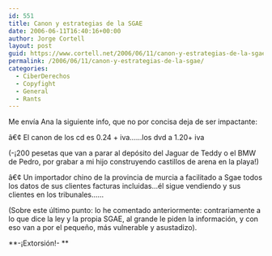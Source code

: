 ```yaml
---
id: 551
title: Canon y estrategias de la SGAE
date: 2006-06-11T16:40:16+00:00
author: Jorge Cortell
layout: post
guid: https://www.cortell.net/2006/06/11/canon-y-estrategias-de-la-sgae/
permalink: /2006/06/11/canon-y-estrategias-de-la-sgae/
categories:
  - CiberDerechos
  - Copyfight
  - General
  - Rants
---
```

Me enví­a Ana la siguiente info, que no por concisa deja de ser impactante:

â€¢ El canon de los cd es 0.24 + iva......los dvd a 1.20+ iva

(-¡200 pesetas que van a parar al depósito del Jaguar de Teddy o el BMW de Pedro, por grabar a mi hijo construyendo castillos de arena en la playa!)

â€¢ Un importador chino de la provincia de murcia a facilitado a Sgae todos los datos de sus clientes facturas incluidas...él sigue vendiendo y sus clientes en los tribunales......
  
(Sobre este último punto: lo he comentado anteriormente: contrariamente a lo que dice la ley y la propia SGAE, al grande le piden la información, y con eso van a por el pequeño, más vulnerable y asustadizo).

**-¡Extorsión!- **